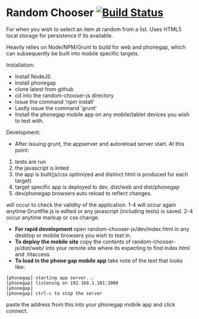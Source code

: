 Random Chooser  [![Build Status](https://travis-ci.org/matyb/random-chooser-js.png?branch=master)](https://travis-ci.org/matyb/random-chooser-js)
==============
For when you wish to select an item at random from a list. Uses HTML5 local storage for persistence if its available.

Heavily relies on Node/NPM/Grunt to build for web and phonegap, which can subsequently be built into mobile specific targets.

Installation:
* Install NodeJS
* Install phonegap
* clone latest from github
* cd into the random-chooser-js directory
* Issue the command 'npm install'
* Lastly issue the command 'grunt'
* Install the phonegap mobile app on any mobile/tablet devices you wish to test with.

Development:
* After issuing grunt, the appserver and autoreload server start. At this point:

1. tests are run
2. the javascript is linted
3. the app is built(js/css optimized and distinct html is produced for each target)
4. target specific app is deployed to dev, dist/web and dist/phonegap
5. dev/phonegap browsers auto reload to reflect changes.

will occur to check the validity of the application. 1-4 will occur again anytime Gruntfile.js is edited or any javascript (including tests) is saved. 2-4 occur anytime markup or css change.
* **For rapid development** open random-chooser-js/dev/index.html in any desktop or mobile browsers you wish to test in.
* **To deploy the mobile site** copy the contents of random-chooser-js/dist/web/ into your remote site where its expecting to find index.html and .htaccess
* **To load in the phone gap mobile app** take note of the text that looks like:
```
[phonegap] starting app server...
[phonegap] listening on 192.168.1.101:3000
[phonegap]
[phonegap] ctrl-c to stop the server
```
paste the address from this into your phonegap mobile app and click connect.
